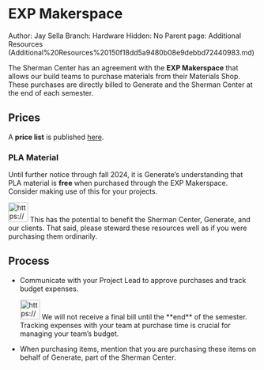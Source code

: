 # EXP Makerspace

Author: Jay Sella
Branch: Hardware
Hidden: No
Parent page: Additional Resources (Additional%20Resources%20150f18dd5a9480b08e9debbd72440983.md)

The Sherman Center has an agreement with the **EXP Makerspace** that allows our build teams to purchase materials from their Materials Shop. These purchases are directly billed to Generate and the Sherman Center at the end of each semester.

## Prices

A **price list** is published [here](https://makerspaces.northeastern.edu/create/library/materials-price-list/).

### PLA Material

Until further notice through fall 2024, it is Generate’s understanding that PLA material is **free** when purchased through the EXP Makerspace. Consider making use of this for your projects.

<aside>
<img src="https://www.notion.so/icons/forward_blue.svg" alt="https://www.notion.so/icons/forward_blue.svg" width="40px" /> This has the potential to benefit the Sherman Center, Generate, and our clients. That said, please steward these resources well as if you were purchasing them ordinarily.

</aside>

## Process

- Communicate with your Project Lead to approve purchases and track budget expenses.
    
    <aside>
    <img src="https://www.notion.so/icons/warning_orange.svg" alt="https://www.notion.so/icons/warning_orange.svg" width="40px" /> We will not receive a final bill until the **end** of the semester. Tracking expenses with your team at purchase time is crucial for managing your team’s budget.
    
    </aside>
    
- When purchasing items, mention that you are purchasing these items on behalf of Generate, part of the Sherman Center.